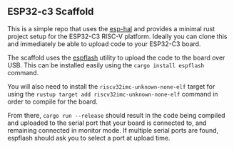 ## ESP32-c3 Scaffold

This is a simple repo that uses the [esp-hal](https://github.com/esp-rs/esp-hal) and provides a minimal rust project setup for the ESP32-C3 RISC-V platform. Ideally you can clone this and immediately be able to upload code to your ESP32-C3 board.

The scaffold uses the [espflash](https://github.com/esp-rs/espflash) utility to upload the code to the board over USB. This can be installed easily using the `cargo install espflash` command.

You will also need to install the `riscv32imc-unknown-none-elf` target for using the `rustup target add riscv32imc-unknown-none-elf` command in order to compile for the board.

From there, `cargo run --release` should result in the code being compiled and uploaded to the serial port that your board is connected to, and remaining connected in monitor mode. If multiple serial ports are found, espflash should ask you to select a port at upload time.
